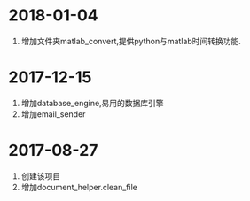 # 2018-01-04
1. 增加文件夹matlab_convert,提供python与matlab时间转换功能.

# 2017-12-15
1. 增加database_engine,易用的数据库引擎
2. 增加email_sender

# 2017-08-27
1. 创建该项目
2. 增加document_helper.clean_file
